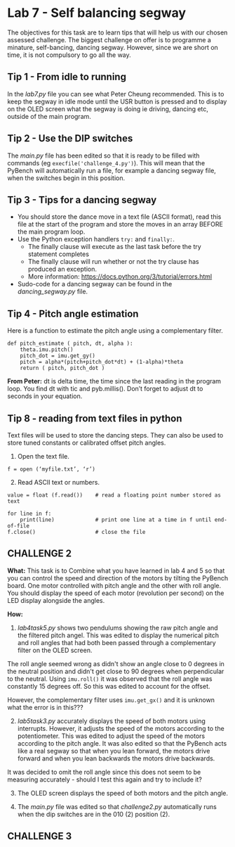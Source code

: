 # Lab 7 - Self balancing segway

The objectives for this task are to learn tips that will help us with our chosen assessed challenge. The biggest challenge on offer is to programme a minature, self-bancing, dancing segway. However, since we are short on time, it is not compulsory to go all the way.

## Tip 1 - From idle to running

In the _lab7.py_ file you can see what Peter Cheung recommended. This is to keep the segway in idle mode until the USR button is pressed and to display on the OLED screen what the segway is doing ie driving, dancing etc, outside of the main program.

## Tip 2 - Use the DIP switches

The _main.py_ file has been edited so that it is ready to be filled with commands (eg ```execfile('challenge_4.py')```). This will mean that the PyBench will automatically run a file, for example a dancing segway file, when the switches begin in this position.

## Tip 3 - Tips for a dancing segway

- You should store the dance move in a text file (ASCII format), read this file at the start of the program and store the moves in an array BEFORE the main program loop.
- Use the Python exception handlers ```try:``` and ```finally:```. 
    - The finally clause will execute as the last task before the try statement completes
    - The finally clause will run whether or not  the try clause has produced an exception.
    - More information: https://docs.python.org/3/tutorial/errors.html
- Sudo-code for a dancing segway can be found in the *dancing_segway.py* file.

## Tip 4 - Pitch angle estimation
Here is a function to estimate the pitch angle using a complementary filter. 

```
def pitch_estimate ( pitch, dt, alpha ):
    theta.imu.pitch()
    pitch_dot = imu.get_gy()
    pitch = alpha*(pitch+pitch_dot*dt) + (1-alpha)*theta
    return ( pitch, pitch_dot )
```

**From Peter:** dt is delta time, the
time since the last reading in the program loop. You find dt with tic and pyb.millis(). Don’t forget to adjust
dt to seconds in your equation.

## Tip 8 - reading from text files in python

Text files will be used to store the dancing steps. They can also be used to store tuned constants or calibrated offset pitch angles.

1. Open the text file.

```f = open (‘myfile.txt’, ‘r’)```

2. Read ASCII text or numbers.

```
value = float (f.read())    # read a floating point number stored as text

for line in f:
    print(line)             # print one line at a time in f until end-of-file
f.close()                   # close the file
```

## CHALLENGE 2

**What:** This task is to Combine what you have learned in lab 4 and 5 so that you can control the speed and direction of the motors by tilting the PyBench board. One motor controlled with pitch angle and the other with roll angle. You should display the speed of each motor (revolution per second) on the LED display alongside the angles.

**How:** 

1. _lab4task5.py_ shows two pendulums showing the raw pitch angle and the filtered pitch angel. This was edited to display the numerical pitch and roll angles that had both been passed through a complementary filter on the OLED screen. 

The roll angle seemed wrong as didn't show an angle close to 0 degrees in the neutral position and didn't get close to 90 degrees when perpendicular to the neutral. Using ```imu.roll()``` it was observed that the roll angle was constantly 15 degrees off. So this was edited to account for the offset.

However, the complementary filter uses ```imu.get_gx()``` and it is unknown what the error is in this???

2. _lab5task3.py_ accurately displays the speed of both motors using interrupts. However, it adjusts the speed of the motors according to the potentiometer. This was edited to adjust the speed of the motors according to the pitch angle. It was also edited so that the PyBench acts like a real segway so that when you lean forward, the motors drive forward and when you lean backwards the motors drive backwards.

It was decided to omit the roll angle since this does not seem to be measuring accurately - should I test this again and try to include it?

3. The OLED screen displays the speed of both motors and the pitch angle.

4. The _main.py_ file was edited so that _challenge2.py_ automatically runs when the dip switches are in the 010 (2) position (2).

## CHALLENGE 3
